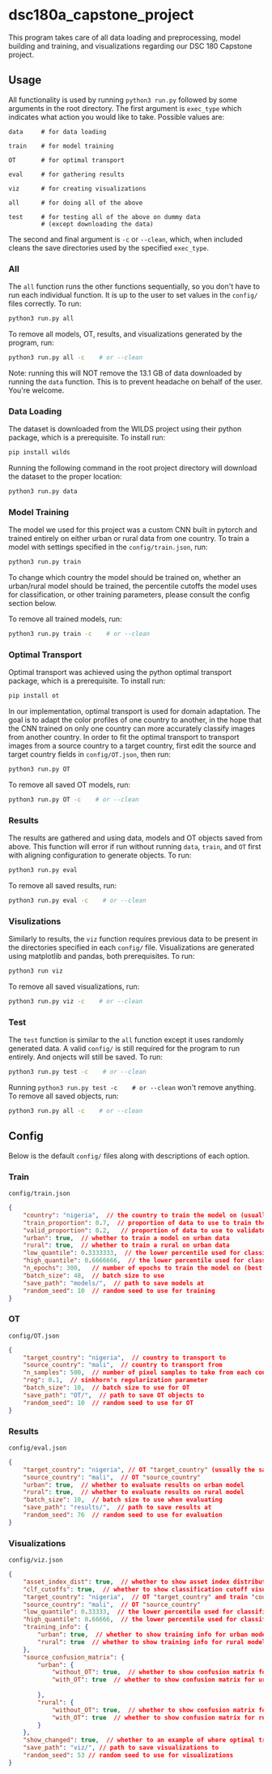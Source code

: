# dsc180a_capstone_project

This program takes care of all data loading and preprocessing, model building and training, and visualizations regarding our DSC 180 Capstone project.

## Usage
All functionality is used by running `python3 run.py` followed by some arguments in the root directory. The first argument is `exec_type` which indicates what action you would like to take. Possible values are:
```
data     # for data loading

train    # for model training

OT       # for optimal transport

eval     # for gathering results

viz      # for creating visualizations

all      # for doing all of the above

test     # for testing all of the above on dummy data
         # (except downloading the data)
```

The second and final argument is `-c` or `--clean`, which, when included cleans the save directories used by the specified `exec_type`.

### All
The `all` function runs the other functions sequentially, so you don't have to run each individual function. It is up to the user to set values in the `config/` files correctly. To run:
```bash
python3 run.py all
```

To remove all models, OT, results, and visualizations generated by the program, run:
```bash
python3 run.py all -c    # or --clean
```
Note: running this will NOT remove the 13.1 GB of data downloaded by running the `data` function. This is to prevent headache on behalf of the user. You're welcome.

### Data Loading
The dataset is downloaded from the WILDS project using their python package, which is a prerequisite. To install run:
```bash
pip install wilds
```

Running the following command in the root project directory will download the dataset to the proper location:
```bash
python3 run.py data
```

### Model Training
The model we used for this project was a custom CNN built in pytorch and trained entirely on either urban or rural data from one country. To train a model with settings specified in the `config/train.json`, run:
```bash
python3 run.py train
```
To change which country the model should be trained on, whether an urban/rural model should be trained, the percentile cutoffs the model uses for classification, or other training parameters, please consult the config section below.

To remove all trained models, run:
```bash
python3 run.py train -c    # or --clean
```

### Optimal Transport
Optimal transport was achieved using the python optimal transport package, which is a prerequisite. To install run:
```bash
pip install ot
```

In our implementation, optimal transport is used for domain adaptation. The goal is to adapt the color profiles of one country to another, in the hope that the CNN trained on only one country can more accurately classify images from another country.
In order to fit the optimal transport to transport images from a source country to a target country, first edit the source and target country fields in `config/OT.json`, then run:
```bash
python3 run.py OT
```

To remove all saved OT models, run:
```bash
python3 run.py OT -c    # or --clean
```

### Results
The results are gathered and using data, models and OT objects saved from above. This function will error if run without running `data`, `train`, and `OT` first with aligning configuration to generate objects. To run:
```bash
python3 run.py eval
```

To remove all saved results, run:
```bash
python3 run.py eval -c    # or --clean
```

### Visulizations
Similarly to results, the `viz` function requires previous data to be present in the directories specified in each `config/` file. Visualizations are generated using matplotlib and pandas, both prerequisites. To run:
```bash
python3 run viz
```

To remove all saved visualizations, run:
```bash
python3 run.py viz -c    # or --clean
```

### Test
The `test` function is similar to the `all` function except it uses randomly generated data. A valid `config/` is still required for the program to run entirely. And onjects will still be saved. To run:
```bash
python3 run.py test -c    # or --clean
```

Running `python3 run.py test -c    # or --clean` won't remove anything. To remove all saved objects, run:
```bash
python3 run.py all -c    # or --clean
```

## Config
Below is the default `config/` files along with descriptions of each option.

### Train
`config/train.json`

```json
{
    "country": "nigeria",  // the country to train the model on (usually same as "target_country")
    "train_proportion": 0.7,  // proportion of data to use to train the model
    "valid_proportion": 0.2,   // proportion of data to use to validate the model
    "urban": true,  // whether to train a model on urban data
    "rural": true,  // whether to train a rural on urban data
    "low_quantile": 0.3333333,  // the lower percentile used for classification cutoff
    "high_quantile": 0.6666666,  // the lower percentile used for classification cutoff
    "n_epochs": 300,   // number of epochs to train the model on (best one will be used for evaluation)
    "batch_size": 48,  // batch size to use
    "save_path": "models/",  // path to save models at
    "random_seed": 10  // random seed to use for training
}
```

### OT
`config/OT.json`

```json
{
    "target_country": "nigeria",  // country to transport to
    "source_country": "mali",  // country to transport from
    "n_samples": 500,  // number of pixel samples to take from each country
    "reg": 0.1,  // sinkhorn's regularization parameter
    "batch_size": 10,  // batch size to use for OT
    "save_path": "OT/",  // path to save OT objects to
    "random_seed": 10  // random seed to use for OT
}
```

### Results
`config/eval.json`

```json
{
    "target_country": "nigeria", // OT "target_country" (usually the same as "country" in config/train.json)
    "source_country": "mali",  // OT "source_country"
    "urban": true,  // whether to evaluate results on urban model
    "rural": true,  // whether to evaluate results on rural model
    "batch_size": 10,  // batch size to use when evaluating
    "save_path": "results/",  // path to save results at
    "random_seed": 76  // random seed to use for evaluation
}
```

### Visualizations
`config/viz.json`

```json
{
    "asset_index_dist": true,  // whether to show asset index distribution visualization
    "clf_cutoffs": true,  // whether to show classification cutoff visualization
    "target_country": "nigeria",  // OT "target_country" and train "country"
    "source_country": "mali",  // OT "source_country"
    "low_quantile": 0.33333,  // the lower percentile used for classification cutoff
    "high_quantile": 0.66666,  // the lower percentile used for classification cutoff
    "training_info": {
        "urban": true,  // whether to show training info for urban model
        "rural": true  // whether to show training info for rural model
    },
    "source_confusion_matrix": {
        "urban": {
            "without_OT": true,  // whether to show confusion matrix for urban model without OT
            "with_OT": true  // whether to show confusion matrix for urban model with OT
            
        },
        "rural": {
            "without_OT": true,  // whether to show confusion matrix for rural model without OT
            "with_OT": true  // whether to show confusion matrix for rural model with OT
        }
    },
    "show_changed": true,  // whether to an example of where optimal transport changed the models prediction
    "save_path": "viz/", // path to save visualizations to
    "random_seed": 53 // random seed to use for visualizations
}
```
